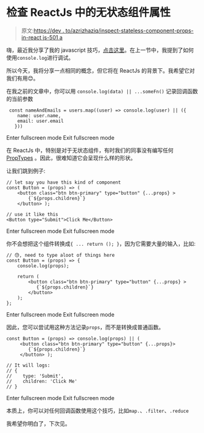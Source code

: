 # 检查 ReactJs 中的无状态组件属性

> 原文:[https://dev . to/azrizhaziq/inspect-stateless-component-props-in-react js-501 a](https://dev.to/azrizhaziq/inspect-stateless-component-props-in-reactjs-501a)

嗨，最近我分享了我的 javascript 技巧，[点击这里](https://dev.to/azrizhaziq/tip-when-in-javascript-497f)。在上一节中，我提到了如何使用`console.log`进行调试。

所以今天，我将分享一点相同的概念，但它将在 ReactJs 的背景下。我希望它对我们有用😊。

在我之前的文章中，你可以用
`console.log(data) || ...someFn()`
记录回调函数的当前参数

```
 const nameAndEmails = users.map((user) => console.log(user) || ({ 
    name: user.name, 
    email: user.email 
   })) 
```

Enter fullscreen mode Exit fullscreen mode

在 ReactJs 中，特别是对于无状态组件，有时我们的同事没有编写任何 [PropTypes](https://reactjs.org/docs/typechecking-with-proptypes.html) 。因此，很难知道它会呈现什么样的形状。

让我们跳到例子:

```
// let say you have this kind of component
const Button = (props) => (
    <button class="btn btn-primary" type="button" {...props} >
        {`${props.children}`}    
    </button> );

// use it like this 
<Button type="Submit">Click Me</Button> 
```

Enter fullscreen mode Exit fullscreen mode

你不会想把这个组件转换成`{ ... return (); }`，因为它需要大量的输入，比如:

```
// 😓, need to type aloot of things here
const Button = (props) => {
    console.log(props);

    return (
        <button class="btn btn-primary" type="button" {...props} >    
           {`${props.children}`}
        </button>
    );
}; 
```

Enter fullscreen mode Exit fullscreen mode

因此，您可以尝试用这种方法记录`props`，而不是转换成普通函数。

```
const Button = (props) => console.log(props) || (
     <button class="btn btn-primary" type="button" {...props}>
        {`${props.children}`}
     </button> );

// It will logs: 
// { 
//    type: 'Submit',
//    children: 'Click Me'
// } 
```

Enter fullscreen mode Exit fullscreen mode

本质上，你可以对任何回调函数使用这个技巧，比如`map.`、`.filter`、`.reduce`

我希望你明白了，下次见。